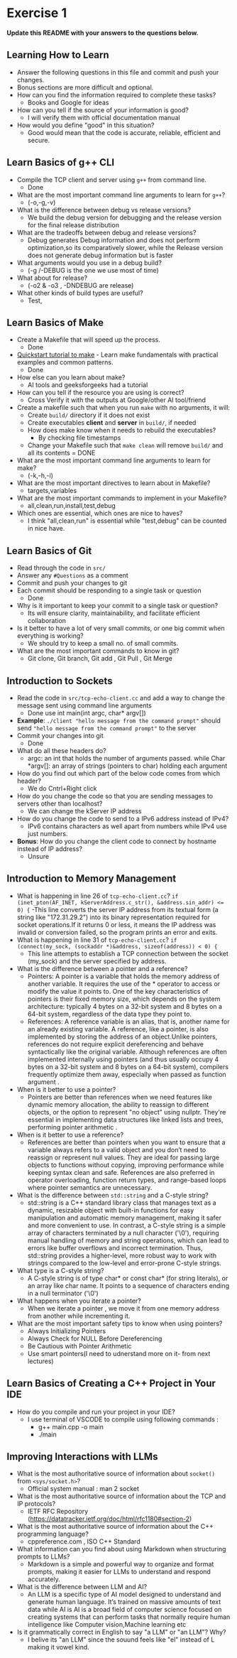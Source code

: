 # Exercise 1

**Update this README with your answers to the questions below.**

## Learning How to Learn

- Answer the following questions in this file and commit and push your changes.
- Bonus sections are more difficult and optional.
- How can you find the information required to complete these tasks?
  - Books and Google for ideas  
- How can you tell if the source of your information is good?
  - I will verify them with official documentation manual 
- How would you define "good" in this situation?
  - Good would mean that the code is accurate, reliable, efficient and secure.

## Learn Basics of g++ CLI

- Compile the TCP client and server using `g++` from command line.
  - Done
- What are the most important command line arguments to learn for `g++`?
  - (-o,-g,-v)
- What is the difference between debug vs release versions?
  - We build the debug version for debugging and the release version for the final release distribution
- What are the tradeoffs between debug and release versions?
  - Debug generates Debug information and does not perform optimization,so its comparatively slower, while the Release version does not generate debug information but is faster
- What arguments would you use in a debug build?
  - (-g /-DEBUG is the one we use most of time)
- What about for release?
  - (-o2 & -o3 , -DNDEBUG  are release)
- What other kinds of build types are useful?
  - Test, 

## Learn Basics of Make

- Create a Makefile that will speed up the process.
  - Done
- [Quickstart tutorial to make](https://makefiletutorial.com/) - Learn make 
  fundamentals with practical examples and common patterns.
    - Done 
- How else can you learn about make?
  - AI tools and geeksforgeeks had a tutorial
- How can you tell if the resource you are using is correct?
  - Cross Verify it with the outputs at Google/other AI tool/friend
- Create a makefile such that when you run `make` with no arguments, it will:
  - Create `build/` directory if it does not exist
  - Create executables **client** and **server** in `build/`, if needed
  - How does make know when it needs to rebuild the executables?
    - By checking file timestamps
  - Change your Makefile such that `make clean` will remove `build/` and all its contents
   = DONE
- What are the most important command line arguments to learn for make?
  - (-k,-h,-i)
- What are the most important directives to learn about in Makefile?
  - targets,variables
- What are the most important commands to implement in your Makefile?
  - all,clean,run,install,test,debug
- Which ones are essential, which ones are nice to haves?
  - I think "all,clean,run" is essential while "test,debug" can be counted in nice have.
## Learn Basics of Git

- Read through the code in `src/`
- Answer any `#Questions` as a comment
- Commit and push your changes to git
- Each commit should be responding to a single task or question
  - Done
- Why is it important to keep your commit to a single task or question?
  - Its will ensure clarity, maintainability, and facilitate efficient collaboration
- Is it better to have a lot of very small commits, or one big commit when everything is working?
  - We should try to keep a small no. of small commits. 
- What are the most important commands to know in git?
  - Git clone, Git branch, Git add , Git Pull , Git Merge
## Introduction to Sockets

- Read the code in `src/tcp-echo-client.cc` and add a way to change the message sent using command line arguments
  - Done use int main(int argc, char* argv[])
- **Example**: `./client "hello message from the command prompt"` should send
  `"hello message from the command prompt"` to the server
- Commit your changes into git
  - Done
- What do all these headers do?
  - argc: an int that holds the number of arguments passed. while 
   Char *argv[]: an array of strings (pointers to char) holding each argument 
- How do you find out which part of the below code comes from which header?
  - We do Cntrl+Right click
- How do you change the code so that you are sending messages to servers other than localhost?
  - We can  change the kServer IP address
- How do you change the code to send to a IPv6 address instead of IPv4?
  - IPv6 contains characters as well apart from numbers while IPv4 use just numbers.
- **Bonus**: How do you change the client code to connect by hostname instead of IP address?
  - Unsure
## Introduction to Memory Management

- What is happening in line 26 of `tcp-echo-client.cc`? 
  `if (inet_pton(AF_INET, kServerAddress.c_str(), &address.sin_addr) <= 0) {`
    -This line converts the server IP address from its textual form (a string like "172.31.29.2") into its binary representation required for socket operations.If it returns 0 or less, it means the IP address was invalid or conversion failed, so the program prints an error and exits.
- What is happening in line 31 of `tcp-echo-client.cc`?
  `if (connect(my_sock, (sockaddr *)&address, sizeof(address)) < 0) {`
    - This line attempts to establish a TCP connection between the socket (my_sock) and the server specified by address.
- What is the difference between a pointer and a reference?
  - Pointers: A pointer is a variable that holds the memory address of another variable. It requires the use of the * operator to access or modify the value it points to. One of the key characteristics of pointers is their fixed memory size, which depends on the system architecture: typically 4 bytes on a 32-bit system and 8 bytes on a 64-bit system, regardless of the data type they point to. 
  - References: A reference variable is an alias, that is, another name for an already existing variable. A reference, like a pointer, is also implemented by storing the address of an object.Unlike pointers, references do not require explicit dereferencing and behave syntactically like the original variable. Although references are often implemented internally using pointers (and thus usually occupy 4 bytes on a 32-bit system and 8 bytes on a 64-bit system), compilers frequently optimize them away, especially when passed as function argument .
- When is it better to use a pointer?
  - Pointers are better than references when we need features like dynamic memory allocation, the ability to reassign to different objects, or the option to represent "no object" using nullptr. They're essential in implementing data structures like linked lists and trees, performing pointer arithmetic .
- When is it better to use a reference?
  - References are better than pointers when you want to ensure that a variable always refers to a valid object and you don’t need to reassign or represent null values. They are ideal for passing large objects to functions without copying, improving performance while keeping syntax clean and safe. References are also preferred in operator overloading, function return types, and range-based loops where pointer semantics are unnecessary.
- What is the difference between `std::string` and a C-style string?
  - std::string is a C++ standard library class that manages text as a dynamic, resizable object with built-in functions for easy manipulation and automatic memory management, making it safer and more convenient to use. In contrast, a C-style string is a simple array of characters terminated by a null character ('\0'), requiring manual handling of memory and string operations, which can lead to errors like buffer overflows and incorrect termination. Thus, std::string provides a higher-level, more robust way to work with strings compared to the low-level and error-prone C-style strings.
- What type is a C-style string?
  - A C-style string is of type char* or const char* (for string literals), or an array like char name. It points to a sequence of characters ending in a null terminator ('\0')
- What happens when you iterate a pointer?
  - When we iterate a pointer , we move it from one memory address from another while incrementing it.
- What are the most important safety tips to know when using pointers?
  - Always Initializing Pointers
  - Always Check for NULL Before Dereferencing
  - Be Cautious with Pointer Arithmetic
  - Use smart pointers(I need to udnerstand more on it- from next lectures)

## Learn Basics of Creating a C++ Project in Your IDE

- How do you compile and run your project in your IDE?
  - I use terminal of VSCODE to compile using following commands : 
    - g++ main.cpp -o main
    - ./main
## Improving Interactions with LLMs

- What is the most authoritative source of information about `socket()`
  from `<sys/socket.h>`?
    - Official system manual : man 2 socket
- What is the most authoritative source of information about the TCP and IP protocols?
  - IETF RFC Repository (https://datatracker.ietf.org/doc/html/rfc1180#section-2)
- What is the most authoritative source of information about the C++ programming language?
  - cppreference.com , ISO C++ Standard
- What information can you find about using Markdown when structuring prompts to LLMs?
    - Markdown is a simple and powerful way to organize and format prompts, making it easier for LLMs to understand and respond accurately.
- What is the difference between LLM and AI?
  - An LLM is a specific type of AI model designed to understand and generate human language. It’s trained on massive amounts of text data while AI is AI is a broad field of computer science focused on creating systems that can perform tasks that normally require human intelligence like Computer vision,Machine learning etc
- Is it grammatically correct in English to say "a LLM" or "an LLM"? Why?
  - I belive its "an LLM" since the souund feels like "el" instead of L making it vowel kind.

